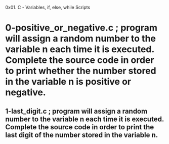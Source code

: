 0x01. C - Variables, if, else, while Scripts
# 0-positive_or_negative.c  ; program will assign a random number to the variable n each time it is executed. Complete the source code in order to print whether the number stored in the variable n is positive or negative.
## 1-last_digit.c  ; program will assign a random number to the variable n each time it is executed. Complete the source code in order to print the last digit of the number stored in the variable n.

